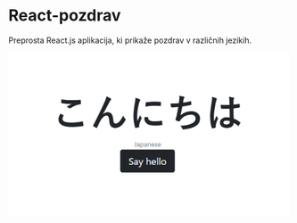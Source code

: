 # React-pozdrav
Preprosta React.js aplikacija, ki prikaže pozdrav v različnih jezikih.
<p align="center">
  <img src="/screenshots/screencapture.PNG" />
</p>
